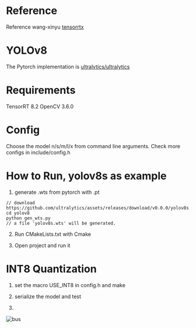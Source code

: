 
# Reference 
Reference wang-xinyu [tensorrtx](https://github.com/wang-xinyu/tensorrtx)

# YOLOv8
The Pytorch implementation is [ultralytics/ultralytics](https://github.com/ultralytics/ultralytics)


# Requirements
TensorRT 8.2
OpenCV 3.6.0

# Config
Choose the model n/s/m/l/x from command line arguments.
Check more configs in include/config.h

# How to Run, yolov8s as example
1. generate .wts from pytorch with .pt
```
// download https://github.com/ultralytics/assets/releases/download/v0.0.0/yolov8s.pt
cd yolov8
python gen_wts.py
// a file 'yolov8s.wts' will be generated.
```
2. Run CMakeLists.txt with Cmake

3. Open project and run it

# INT8 Quantization
1. set the macro USE_INT8 in config.h and make

2. serialize the model and test
3. 
![bus](https://github.com/tianqiang1223/yolov8_tensorrt/blob/main/images/bus.jpg)
